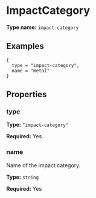 # ImpactCategory

**Type name:** `impact-category`

## Examples

```
{
  type = "impact-category",
  name = "metal"
}
```

## Properties

### type

**Type:** `"impact-category"`

**Required:** Yes

### name

Name of the impact category.

**Type:** `string`

**Required:** Yes

